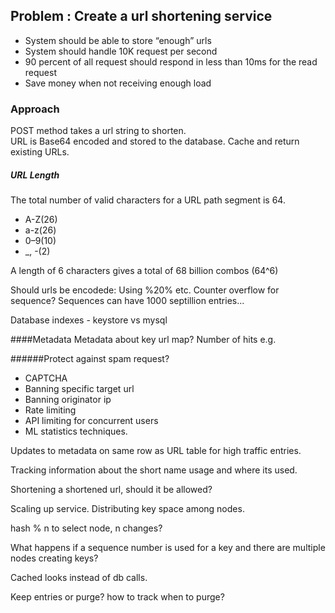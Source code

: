 ## Problem : Create a url shortening service

* System should be able to store “enough” urls
* System should handle 10K request per second
* 90 percent of all request should respond in less than 10ms for the read request
* Save money when not receiving enough load

### Approach

POST method takes a url string to shorten.  
URL is Base64 encoded and stored to the database.
Cache and return existing URLs.
 
##### URL Length
The total number of valid characters for a URL path segment is 64.  
* A-Z(26)
* a-z(26)
* 0–9(10)
* _, -(2)

A length of 6 characters gives a total of 68 billion combos (64^6)

Should urls be encodede: Using %20% etc.
Counter overflow for sequence? Sequences can have 1000 septillion entries...
   
Database indexes - keystore vs mysql

####Metadata
Metadata about key url map? Number of hits e.g.

######Protect against spam request? 
* CAPTCHA
* Banning specific target url 
* Banning originator ip
* Rate limiting
* API limiting for concurrent users
* ML statistics techniques.

Updates to metadata on same row as URL table for high traffic entries.

Tracking information about the short name usage and where its used.

Shortening a shortened url, should it be allowed?

Scaling up service. Distributing key space among nodes. 

hash % n to select node, n changes?

What happens if a sequence number is used for a key and there are multiple nodes creating keys?

Cached looks instead of db calls.  

Keep entries or purge? how to track when to purge?






 
